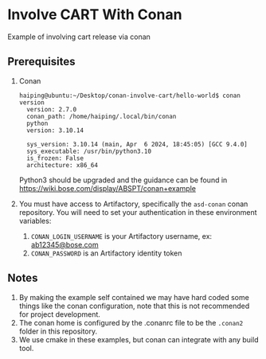 # Involve CART With Conan
Example of involving cart release via conan



## Prerequisites
1. Conan

       haiping@ubuntu:~/Desktop/conan-involve-cart/hello-world$ conan version
         version: 2.7.0
         conan_path: /home/haiping/.local/bin/conan
         python
         version: 3.10.14

         sys_version: 3.10.14 (main, Apr  6 2024, 18:45:05) [GCC 9.4.0]
         sys_executable: /usr/bin/python3.10
         is_frozen: False
         architecture: x86_64

    Python3 should be upgraded and the guidance can be found in https://wiki.bose.com/display/ABSPT/conan+example

2. You must have access to Artifactory, specifically the `asd-conan` conan repository. You will need to set your authentication in these environment variables:
   1. `CONAN_LOGIN_USERNAME` is your Artifactory username, ex: ab12345@bose.com
   2. `CONAN_PASSWORD` is an Artifactory identity token

## Notes
1. By making the example self contained we may have hard coded some things like the conan configuration, note that this is not recommended for project development.
2. The conan home is configured by the .conanrc file to be the `.conan2` folder in this repository.
3. We use cmake in these examples, but conan can integrate with any build tool.
